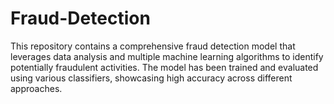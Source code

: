 # Fraud-Detection
This repository contains a comprehensive fraud detection model that leverages data analysis and multiple machine learning algorithms to identify potentially fraudulent activities. The model has been trained and evaluated using various classifiers, showcasing high accuracy across different approaches.
